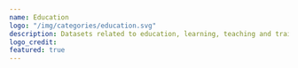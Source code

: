 ```yaml
---
name: Education
logo: "/img/categories/education.svg"
description: Datasets related to education, learning, teaching and training. <br><br> Datasets are ordered by the last modified date.
logo_credit: 
featured: true
---
```

